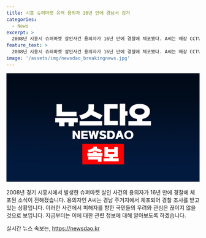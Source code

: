 ```yaml
---
title: 시흥 슈퍼마켓 유력 용의자 16년 만에 경남서 검거
categories:
  - News
excerpt: >
  2008년 시흥시 슈퍼마켓 살인사건 용의자가 16년 만에 경찰에 체포됐다. A씨는 매장 CCTV에 잡힌 살인 범행으로 장기 미제로 남았으나 경남 주거지에서 체포돼 압송 중이다. 경찰은 체포 경위 등에 대해 조사 중이며 A씨는 살인 및 금품 빼앗기 혐의를 받고 있다. A씨의 체포에 대한 자세한 사항은 조사를 통해 밝혀질 예정이다.
feature_text: >
  2008년 시흥시 슈퍼마켓 살인사건 용의자가 16년 만에 경찰에 체포됐다. A씨는 매장 CCTV에 잡힌 살인 범행으로 장기 미제로 남았으나 경남 주거지에서 체포돼 압송 중이다. 경찰은 체포 경위 등에 대해 조사 중이며 A씨는 살인 및 금품 빼앗기 혐의를 받고 있다. A씨의 체포에 대한 자세한 사항은 조사를 통해 밝혀질 예정이다.
image: '/assets/img/newsdao_breakingnews.jpg'
---
```


<p><img src="/assets/img/newsdao_breakingnews.jpg" alt="flaretime 속보" /></p>

<p>2008년 경기 시흥시에서 발생한 슈퍼마켓 살인 사건의 용의자가 16년 만에 경찰에 체포된 소식이 전해졌습니다. 용의자인 A씨는 경남 주거지에서 체포되어 경찰 조사를 받고 있는 상황입니다. 이러한 사건에서 피해자를 향한 국민들의 우려와 관심은 끊이지 않을 것으로 보입니다. 지금부터는 이에 대한 관련 정보에 대해 알아보도록 하겠습니다.</p>

<p data-ke-size="size16"></p>
실시간 뉴스 속보는, <a href="https://newsdao.kr" rel="dofollow">https://newsdao.kr</a>


